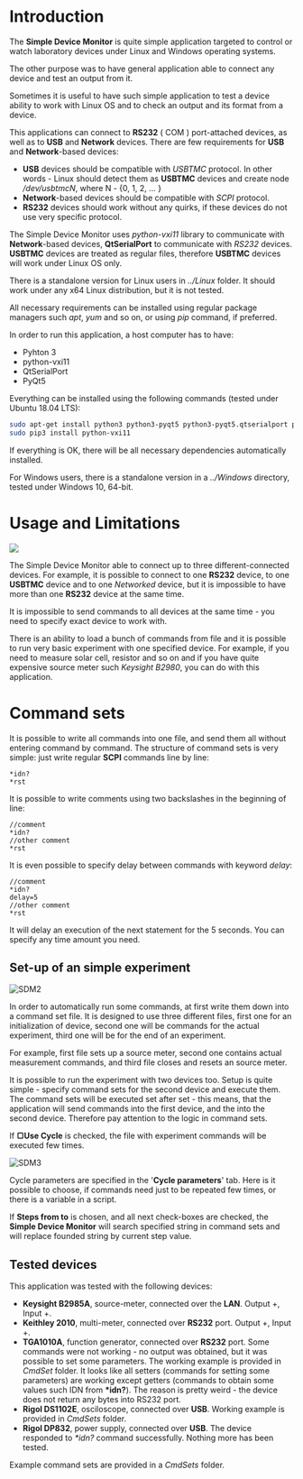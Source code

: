 # Introduction

The **Simple Device Monitor** is quite simple application targeted to control or watch laboratory devices under Linux and Windows operating systems.

The other purpose was to have general application able to connect any device and test an output from it.

Sometimes it is useful to have such simple application to test a device ability to work with Linux OS and to check an output and its format from a device.

This applications can connect to **RS232** ( COM ) port-attached devices, as well as to **USB** and **Network** devices. There are few requirements for **USB** and **Network**-based devices:

-  **USB** devices should be compatible with *USBTMC* protocol. In other words - Linux should detect them as **USBTMC** devices and create node */dev/usbtmcN*, where N - {0, 1, 2, ... }
- **Network**-based devices should be compatible with *SCPI* protocol. 
- **RS232** devices should work without any quirks, if these devices do not use very specific protocol.

The Simple Device Monitor uses *python-vxi11* library to communicate with **Network**-based devices, **QtSerialPort** to communicate with *RS232* devices. **USBTMC** devices are treated as regular files, therefore **USBTMC** devices will work under Linux OS only. 

There is a standalone version for Linux users in *../Linux* folder. It should work under any x64 Linux distribution, but it is not tested.

All necessary requirements can be installed using regular package managers such *apt*, *yum* and so on, or using *pip* command, if preferred. 

In order to run this application, a host computer has to have:

- Pyhton 3
- python-vxi11
- QtSerialPort
- PyQt5

Everything can be installed using the following commands (tested under Ubuntu 18.04 LTS):

```bash
sudo apt-get install python3 python3-pyqt5 python3-pyqt5.qtserialport python3-pip
sudo pip3 install python-vxi11
```

If everything is OK, there will be all necessary dependencies automatically installed.

For Windows users, there is a standalone version in a *../Windows* directory, tested under Windows 10, 64-bit.


# Usage and Limitations


![](SDM.png)

The Simple Device Monitor able to connect up to three different-connected devices. For example, it is possible to connect to one **RS232** device, to one **USBTMC** device and to one *Networked* device, but it is impossible to have more than one **RS232** device at the same time.

It is impossible to send commands to all devices at the same time - you need to specify exact device to work with.

There is an ability to load a bunch of commands from file and it is possible to run very basic experiment with one specified device.
For example, if you need to measure solar cell, resistor and so on and if you have quite expensive source meter such *Keysight B2980*, you can do with this application.

# Command sets

It is possible to write all commands into one file, and send them all without entering command by command.
The structure of command sets is very simple: just write regular **SCPI** commands line by line:
```
*idn?
*rst
```

It is possible to write comments using two backslashes in the beginning of line:

```
//comment
*idn?
//other comment
*rst
```

It is even possible to specify delay between commands with keyword *delay*:

```
//comment
*idn?
delay=5
//other comment
*rst
```

It will delay an execution of the next statement for the 5 seconds. You can specify any time amount you need.

## Set-up of an simple experiment
![SDM2](SDM2.png  "SDM2")

In order to automatically run some commands, at first write them down into a command set file. It is designed to use three different files, first one for an initialization of device, second one will be commands for the actual experiment, third one will be for the end of an experiment.

For example, first file sets up a source meter, second one contains actual measurement commands, and third file closes and resets an source meter.

It is possible to run the experiment with two devices too. Setup is quite simple - specify command sets for the second device and execute them. The command sets will be executed set after set - this means, that the application will send commands into the first device, and the into the second device. Therefore pay attention to the logic in command sets.

If  **▢Use Cycle** is checked, the file with experiment commands will be executed few times. 

![SDM3](SDM3.png  "SDM3")

Cycle parameters are specified in the '**Cycle parameters**' tab. Here is it possible to choose, if commands need just to be repeated few times, or there is a variable in a script.

If **Steps from to** is chosen, and all next check-boxes are checked, the **Simple Device Monitor** will search specified string in command sets and will replace founded string by current step value.

## Tested devices

This application was tested with the following devices:

- **Keysight B2985A**, source-meter, connected over the **LAN**. Output +, Input +.
- **Keithley 2010**, multi-meter, connected over **RS232** port. Output +, Input +.
- **TGA1010A**, function generator, connected over **RS232** port. Some commands were not working - no output was obtained, but it was possible to set some parameters. The working example is provided in *CmdSet* folder. It looks like all setters (commands for setting some parameters) are working except getters (commands to obtain some values such IDN from **\*idn?**). The reason is pretty weird - the device does not return any bytes into RS232 port.
- **Rigol DS1102E**, osciloscope, connected over **USB**. Working example is provided in *CmdSets* folder.
- **Rigol DP832**, power supply, connected over **USB**. The device responded to *\*idn?* command successfully. Nothing more has been tested. 

Example command sets are provided in a *CmdSets* folder.
